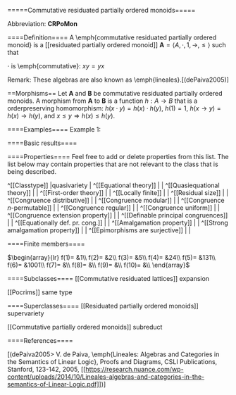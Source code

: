 =====Commutative residuated partially ordered monoids=====

Abbreviation: **CRPoMon**

====Definition====
A \emph{commutative residuated partially ordered monoid} is a [[residuated partially ordered monoid]] $\mathbf{A}=\langle A, \cdot, 1, \to, \le\rangle$ such that

$\cdot$ is \emph{commutative}:  $xy=yx$

Remark: These algebras are also known as \emph{lineales}.[(dePaiva2005)]

==Morphisms==
Let $\mathbf{A}$ and $\mathbf{B}$ be commutative residuated partially ordered monoids. A morphism from $\mathbf{A}$ to $\mathbf{B}$ is a function $h:A\rightarrow B$ that is a orderpreserving homomorphism: 
$h(x \cdot y)=h(x) \cdot h(y)$, $h(1)=1$,
$h(x \to y)=h(x) \to h(y)$, and $x\le y\Longrightarrow h(x)\le h(y)$.

====Examples====
Example 1: 

====Basic results====


====Properties====
Feel free to add or delete properties from this list. The list below may contain properties that are not relevant to the class that is being described.

^[[Classtype]]                        |quasivariety  |
^[[Equational theory]]                | |
^[[Quasiequational theory]]           | |
^[[First-order theory]]               | |
^[[Locally finite]]                   | |
^[[Residual size]]                    | |
^[[Congruence distributive]]          | |
^[[Congruence modular]]               | |
^[[Congruence $n$-permutable]]        | |
^[[Congruence regular]]               | |
^[[Congruence uniform]]               | |
^[[Congruence extension property]]    | |
^[[Definable principal congruences]]  | |
^[[Equationally def. pr. cong.]]      | |
^[[Amalgamation property]]            | |
^[[Strong amalgamation property]]     | |
^[[Epimorphisms are surjective]]      | |

====Finite members====

$\begin{array}{lr}
  f(1)= &1\\
  f(2)= &2\\
  f(3)= &5\\
  f(4)= &24\\
  f(5)= &131\\
  f(6)= &1001\\
  f(7)= &\\
  f(8)= &\\
  f(9)= &\\
  f(10)= &\\
\end{array}$


====Subclasses====
[[Commutative residuated lattices]] expansion

[[Pocrims]] same type


====Superclasses====
[[Residuated partially ordered monoids]] supervariety

[[Commutative partially ordered monoids]] subreduct


====References====

[(dePaiva2005>
V. de Paiva, \emph{Lineales: Algebras and Categories in the Semantics of Linear Logic}, Proofs and Diagrams, CSLI Publications, Stanford, 123-142, 2005, [[https://research.nuance.com/wp-content/uploads/2014/10/Lineales-algebras-and-categories-in-the-semantics-of-Linear-Logic.pdf]])]


